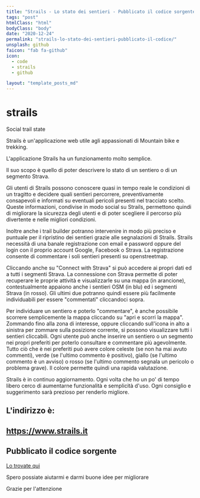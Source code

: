 ```yaml
---
title: "Strails - Lo stato dei sentieri - Pubblicato il codice sorgente su GitHub"
tags: "post"
htmlClass: "html"
bodyClass: "body"
date: "2020-12-24"
permalink: "strails-lo-stato-dei-sentieri-pubblicato-il-codice/"
unsplash: github
faicon: "fab fa-github"
icon:
  - code
  - strails
  - github

layout: "template_posts_md"
---
```

<div class="markdown-body"><h1>
<a id="user-content-strails" class="anchor" href="#strails" aria-hidden="true"><span aria-hidden="true" class="octicon octicon-link"></span></a>strails</h1>
<p>Social trail state</p>
<p>Strails è un'applicazione web utile agli appassionati di Mountain bike e trekking.</p>
<p>L'applicazione Strails ha un funzionamento molto semplice.</p>
<p>Il suo scopo è quello di poter descrivere lo stato di un sentiero o di un segmento Strava.</p>
<p>Gli utenti di Strails possono conoscere quasi in tempo reale le condizioni di un tragitto e decidere quali sentieri percorrere, preventivamente consapevoli e informati su eventuali pericoli presenti nel tracciato scelto. Queste informazioni, condivise in modo social su Strails, permettono quindi di migliorare la sicurezza degli utenti e di poter scegliere il percorso più divertente e nelle migliori condizioni.</p>
<p>Inoltre anche i trail builder potranno intervenire in modo più preciso e puntuale per il ripristino dei sentieri grazie alle segnalazioni di Strails. Strails necessità di una banale registrazione con email e password oppure del login con il proprio account Google, Facebook o Strava. La registrazione consente di commentare i soli sentieri presenti su openstreetmap.</p>
<p>Cliccando anche su "Connect with Strava" si può accedere ai propri dati ed a tutti i segmenti Strava. La connessione con Strava permette di poter recuperare le proprie attività e visualizzarle su una mappa (in arancione), contestualmente appaiono anche i sentieri OSM (in blu) ed i segmenti Strava (in rosso). Gli ultimi due potranno quindi essere più facilmente individuabili per essere "commentati" cliccandoci sopra.</p>
<p>Per individuare un sentiero e poterlo "commentare", è anche possibile scorrere semplicemente la mappa cliccando su "apri e scorri la mappa". Zommando fino alla zona di interesse, oppure cliccando sull'icona in alto a sinistra per zommare sulla posizione corrente, si possono visualizzare tutti i sentieri cliccabili. Ogni utente può anche inserire un sentiero o un segmento nei propri preferiti per poterlo consultare e commentare più agevolmente. Tutto ciò che è nei preferiti può avere colore celeste (se non ha mai avuto commenti), verde (se l'ultimo commento è positivo), giallo (se l'ultimo commento è un avviso) o rosso (se l'ultimo commento segnala un pericolo o problema grave). Il colore permette quindi una rapida valutazione.</p>
<p>Strails è in continuo aggiornamento. Ogni volta che ho un po' di tempo libero cerco di aumentarne funzionalità e semplicità d'uso. Ogni consiglio e suggerimento sarà prezioso per renderlo migliore.</p>
<h2>
<a id="user-content-lindirizzo-è" class="anchor" href="#lindirizzo-%C3%A8" aria-hidden="true"><span aria-hidden="true" class="octicon octicon-link"></span></a>L'indirizzo è:</h2>
<h2>
<a id="user-content-httpswwwstrailsit" class="anchor" href="#httpswwwstrailsit" aria-hidden="true"><span aria-hidden="true" class="octicon octicon-link"></span></a><a href="https://www.strails.it" rel="nofollow">https://www.strails.it</a>
</h2>
<h2>
<a id="user-content-pubblicato-il-codice-sorgente" class="anchor" href="#pubblicato-il-codice-sorgente" aria-hidden="true"><span aria-hidden="true" class="octicon octicon-link"></span></a>Pubblicato il codice sorgente</h2>
<p><a href="https://github.com/MaoX17/strails">Lo trovate qui</a></p>
<p>Spero possiate aiutarmi e darmi buone idee per migliorare</p>
<p>Grazie per l'attenzione</p>
</div>
